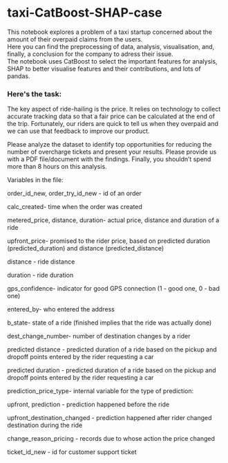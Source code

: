 # taxi-CatBoost-SHAP-case
This notebook explores a problem of a taxi startup concerned about the amount of their overpaid claims from the users.\
Here you can find the preprocessing of data, analysis, visualisation, and, finally, a conclusion for the company to adress their issue.\
The notebook uses CatBoost to select the important features for analysis, SHAP to better visualise features and their contributions, and lots of pandas.
### Here's the task:
The key aspect of ride-hailing is the price. It relies on technology to collect accurate tracking data so that a fair price can be calculated at the end of the trip. Fortunately, our riders are quick to tell us when they overpaid and we can use that feedback to improve our product.

Please analyze the dataset to identify top opportunities for reducing the number of overcharge tickets and present your results. Please provide us with a PDF file/document with the findings. Finally, you shouldn’t spend more than 8 hours on this analysis.

Variables in the file:

order_id_new, order_try_id_new - id of an order

calc_created- time when the order was created

metered_price, distance, duration- actual price, distance and duration of a ride

upfront_price- promised to the rider price, based on predicted duration (predicted_duration) and distance (predicted_distance)

distance - ride distance

duration - ride duration

gps_confidence- indicator for good GPS connection (1 - good one, 0 - bad one)

entered_by- who entered the address

b_state- state of a ride (finished implies that the ride was actually done)

dest_change_number- number of destination changes by a rider

predicted distance - predicted duration of a ride based on the pickup and dropoff points entered by the rider requesting a car

predicted duration - predicted duration of a ride based on the pickup and dropoff points entered by the rider requesting a car

prediction_price_type- internal variable for the type of prediction:

upfront, prediction - prediction happened before the ride

upfront_destination_changed - prediction happened after rider changed destination during the ride

change_reason_pricing - records due to whose action the price changed

ticket_id_new - id for customer support ticket
